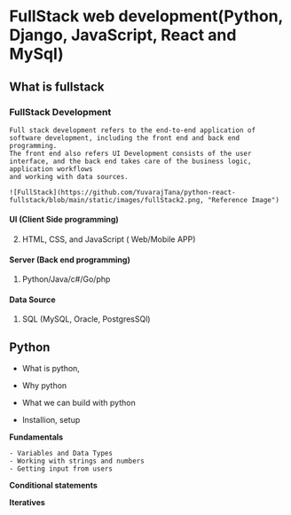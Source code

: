 # FullStack web development(Python, Django, JavaScript, React and MySql)


## What is fullstack
  ### FullStack Development
    Full stack development refers to the end-to-end application of software development, including the front end and back end programming. 
    The front end also refers UI Development consists of the user interface, and the back end takes care of the business logic, application workflows 
    and working with data sources.
    
    ![FullStack](https://github.com/YuvarajTana/python-react-fullstack/blob/main/static/images/fullStack2.png, "Reference Image")


#### UI (Client Side programming)                      
  2. HTML, CSS, and JavaScript ( Web/Mobile APP) 
  

#### Server (Back end programming)
  1. Python/Java/c#/Go/php 

#### Data Source 
  1. SQL (MySQL, Oracle, PostgresSQl)



## Python
  
  - What is python,
  
  - Why python 
  - What we can build with python
  - Installion, setup 

  **Fundamentals**
  
    - Variables and Data Types  
    - Working with strings and numbers 
    - Getting input from users 
    
  **Conditional statements**
  
  
  **Iteratives**
  
  
  


